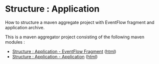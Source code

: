 # Structure : Application

How to structure a maven aggregate project with EventFlow fragment and application archive.

This is a maven aggregator project consisting of the following maven modules :

* [Structure : Application - EventFlow Fragment](application-ef/src/site/markdown/index.md) ([html](https://TIBCOSoftware/github.io/tibco-streaming-samples/10.4.0/structure/application/application-ef/))
* [Structure : Application - Application](application-app/src/site/markdown/index.md) ([html](https://TIBCOSoftware/github.io/tibco-streaming-samples/10.4.0/structure/application/application-app/))
